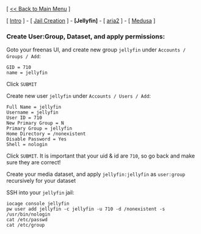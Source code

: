 [ [<< Back to Main Menu](https://github.com/seth586/guides/blob/master/README.md) ]

[ [Intro](README.md) ] - [ [Jail Creation](1_jail.md) ] - **[Jellyfin]** - [ [aria2](3_aria2.md) ] - [ [Medusa](4_medusa.md) ]

### Create User:Group, Dataset, and apply permissions:
Goto your freenas UI, and create new group `jellyfin` under `Accounts / Groups / Add`:
```
GID = 710
name = jellyfin
```
Click `SUBMIT`

Create new user `jellyfin` under `Accounts / Users / Add`:
```
Full Name = jellyfin
Username = jellyfin
User ID = 710
New Primary Group = N
Primary Group = jellyfin
Home Directory = /nonexistent
Disable Password = Yes
Shell = nologin
```
Click `SUBMIT`. It is important that your uid & id are `710`, so go back and make sure they are correct!

Create your media dataset, and apply `jellyfin:jellyfin` as `user:group` recursively for your dataset

SSH into your `jellyfin` jail:
```
iocage console jellyfin
pw user add jellyfin -c jellyfin -u 710 -d /nonexistent -s /usr/bin/nologin
cat /etc/passwd
cat /etc/group
```
